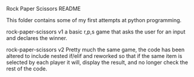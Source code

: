 Rock Paper Scissors README

This folder contains some of my first attempts at python programming.

rock-paper-scissors v1
    a basic r,p,s game that asks the user for an input and declares the winner.

rock-paper-scissors v2
    Pretty much the same game, the code has been altered to include nested if/elif and reworked so that if the same item is selected by each player it will, display the result, and no longer check the rest of the code.
